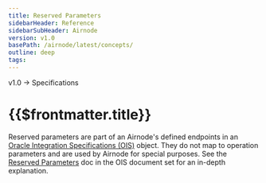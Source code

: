 ```yaml
---
title: Reserved Parameters
sidebarHeader: Reference
sidebarSubHeader: Airnode
version: v1.0
basePath: /airnode/latest/concepts/
outline: deep
tags:
---
```


<VersionWarning/>

<PageHeader>v1.0 → Specifications </PageHeader>

# {{$frontmatter.title}}

Reserved parameters are part of an Airnode's defined endpoints in an
[Oracle Integration Specifications (OIS)](/ois/v1.2/) object. They do not map to
operation parameters and are used by Airnode for special purposes. See the
[Reserved Parameters](/ois/v1.2/reserved-parameters.md) doc in the OIS document
set for an in-depth explanation.
